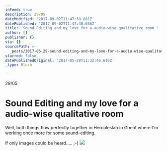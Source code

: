 ```yaml
---
inFeed: true
description: 29/05
dateModified: '2017-09-02T11:47:39.881Z'
datePublished: '2017-09-02T11:47:40.656Z'
title: 'Sound Editing and my love for a audio-wise qualitative room '
author: []
publisher: {}
via: {}
sourcePath: >-
  _posts/2017-05-29-sound-editing-and-my-love-for-a-audio-wise-qualitative-room.md
starred: false
datePublishedOriginal: '2017-05-29T11:32:46.616Z'
_type: Blurb

---
```

29/05

# Sound Editing and my love for a audio-wise qualitative room 

Well, both things flow perfectly together in Herculeslab in Ghent where I'm working once more for some sound-editing.

If only images could be heard..... ;-) ![](https://the-grid-user-content.s3-us-west-2.amazonaws.com/699c0e19-cf21-4804-ac27-bc755c5e2592.jpg)